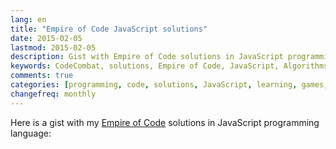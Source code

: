 ```yaml
---
lang: en
title: "Empire of Code JavaScript solutions"
date: 2015-02-05
lastmod: 2015-02-05
description: Gist with Empire of Code solutions in JavaScript programming language
keywords: CodeCombat, solutions, Empire of Code, JavaScript, Algorithms, programming
comments: true
categories: [programming, code, solutions, JavaScript, learning, games, English]
changefreq: monthly
---
```


Here is a gist with my [Empire of Code](https://empireofcode.com) solutions in JavaScript programming language:

<script src="https://gist.githubusercontent.com/a1ip/4b2ca4b15633235242ad.js">
</script>
